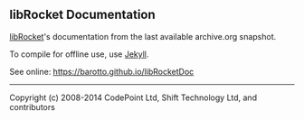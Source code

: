 ## libRocket Documentation

[libRocket](https://github.com/libRocket/libRocket)'s documentation from the last available archive.org snapshot.

To compile for offline use, use [Jekyll](https://jekyllrb.com/).

See online: https://barotto.github.io/libRocketDoc

---

Copyright (c) 2008-2014 CodePoint Ltd, Shift Technology Ltd, and contributors
